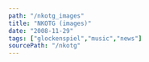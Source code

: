 ```yaml
---
path: "/nkotg_images"
title: "NKOTG (images)"
date: "2008-11-29"
tags: ["glockenspiel","music","news"]
sourcePath: "/nkotg"
---
```


 